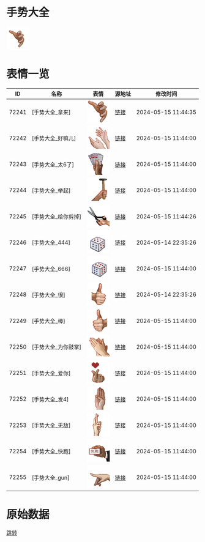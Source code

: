 # 手势大全

<img src="./cover.png" height="60" alt="cover" />

# 表情一览

|ID|名称|表情|源地址|修改时间|
|----|----|----|----|----|
|72241|[手势大全_拿来]|<img src="./pic/072241_%5B手势大全_拿来%5D.png" height="60" alt="拿来"/>|[链接](https://i0.hdslb.com/bfs/garb/4e478d2e3fef5f8728e67a40d2d4fe3012c98377.png)|2024-05-15 11:44:35|
|72242|[手势大全_好嘛儿]|<img src="./pic/072242_%5B手势大全_好嘛儿%5D.png" height="60" alt="好嘛儿"/>|[链接](https://i0.hdslb.com/bfs/garb/609d116519051a96f37766775c7cc5a33a687f70.png)|2024-05-15 11:44:00|
|72243|[手势大全_太6了]|<img src="./pic/072243_%5B手势大全_太6了%5D.png" height="60" alt="太6了"/>|[链接](https://i0.hdslb.com/bfs/garb/c123d35191f14bdf8410a2585c4fbaabcdc112a7.png)|2024-05-15 11:44:00|
|72244|[手势大全_举起]|<img src="./pic/072244_%5B手势大全_举起%5D.png" height="60" alt="举起"/>|[链接](https://i0.hdslb.com/bfs/garb/a6ea2483ab8639b46a6f04314d381f98754d5981.png)|2024-05-15 11:44:00|
|72245|[手势大全_给你剪掉]|<img src="./pic/072245_%5B手势大全_给你剪掉%5D.png" height="60" alt="给你剪掉"/>|[链接](https://i0.hdslb.com/bfs/garb/5e562915841ef69fabe5370466a827beaa868144.png)|2024-05-15 11:44:26|
|72246|[手势大全_444]|<img src="./pic/072246_%5B手势大全_444%5D.png" height="60" alt="444"/>|[链接](https://i0.hdslb.com/bfs/garb/9cc7873a73f46b60eeec00232b9b708dd8cc78e3.png)|2024-05-14 22:35:26|
|72247|[手势大全_666]|<img src="./pic/072247_%5B手势大全_666%5D.png" height="60" alt="666"/>|[链接](https://i0.hdslb.com/bfs/garb/20433b31aafd9db071b1f6cc41052858f2710352.png)|2024-05-15 11:44:00|
|72248|[手势大全_很]|<img src="./pic/072248_%5B手势大全_很%5D.png" height="60" alt="很"/>|[链接](https://i0.hdslb.com/bfs/garb/86f972b69114413795461cb982dba937cd28bb59.png)|2024-05-14 22:35:26|
|72249|[手势大全_棒]|<img src="./pic/072249_%5B手势大全_棒%5D.png" height="60" alt="棒"/>|[链接](https://i0.hdslb.com/bfs/garb/38cffadd9ac7eb847ec5c28b13081fd429794c8a.png)|2024-05-15 11:44:00|
|72250|[手势大全_为你鼓掌]|<img src="./pic/072250_%5B手势大全_为你鼓掌%5D.png" height="60" alt="为你鼓掌"/>|[链接](https://i0.hdslb.com/bfs/garb/a1a8cb6bce042b0567b3401c04e1c9962a699d56.png)|2024-05-15 11:44:00|
|72251|[手势大全_爱你]|<img src="./pic/072251_%5B手势大全_爱你%5D.png" height="60" alt="爱你"/>|[链接](https://i0.hdslb.com/bfs/garb/c0d8e34827d664ea8c7afff0b824a165617edb08.png)|2024-05-15 11:44:00|
|72252|[手势大全_发4]|<img src="./pic/072252_%5B手势大全_发4%5D.png" height="60" alt="发4"/>|[链接](https://i0.hdslb.com/bfs/garb/e835579cd4adaed5a5eb650094804e03fba260ad.png)|2024-05-15 11:44:00|
|72253|[手势大全_无敌]|<img src="./pic/072253_%5B手势大全_无敌%5D.png" height="60" alt="无敌"/>|[链接](https://i0.hdslb.com/bfs/garb/616f9990cc353e91960a258c82d895a1f9d0ff84.png)|2024-05-15 11:44:00|
|72254|[手势大全_快跑]|<img src="./pic/072254_%5B手势大全_快跑%5D.png" height="60" alt="快跑"/>|[链接](https://i0.hdslb.com/bfs/garb/a376551dbc6a7476cc969596a5b92ce56533d15a.png)|2024-05-15 11:44:00|
|72255|[手势大全_gun]|<img src="./pic/072255_%5B手势大全_gun%5D.png" height="60" alt="gun"/>|[链接](https://i0.hdslb.com/bfs/garb/7de6387ad584671a6de01af0078c8bd4310eca88.png)|2024-05-15 11:44:00|

# 原始数据

[跳转](./raw.json)

